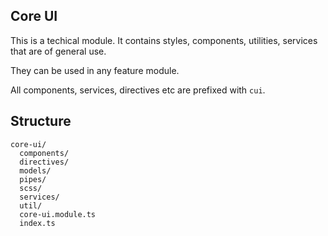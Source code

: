## Core UI

This is a techical module. It contains styles, components, utilities, services that are of general use.

They can be used in any feature module.

All components, services, directives etc are prefixed with `cui`.

## Structure

```
core-ui/
  components/
  directives/
  models/
  pipes/
  scss/
  services/
  util/
  core-ui.module.ts
  index.ts
```